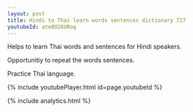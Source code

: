```yaml
---
layout: post
title: Hindi to Thai learn words sentences dictionary 727 
youtubeId: ate0O26URog
---
```

 
 
Helps to learn Thai words and sentences for Hindi speakers.

Opportunitiy to repeat the words sentences. 

Practice Thai language. 
 
{% include youtubePlayer.html id=page.youtubeId %}
 
 
{% include analytics.html %}